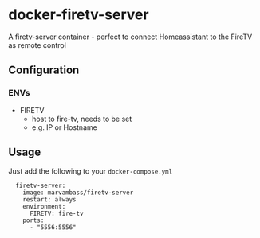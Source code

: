 # docker-firetv-server
A firetv-server container - perfect to connect Homeassistant to the FireTV as remote control

## Configuration

### ENVs

- FIRETV
    - host to fire-tv, needs to be set
    - e.g. IP or Hostname

## Usage

Just add the following to your `docker-compose.yml`


```
  firetv-server:
    image: marvambass/firetv-server
    restart: always
    environment:
      FIRETV: fire-tv
    ports:
      - "5556:5556"
```
